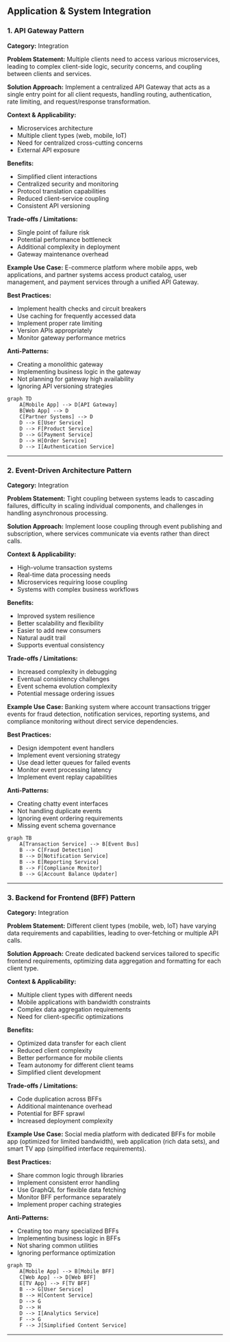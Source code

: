 ## Application & System Integration

### 1. API Gateway Pattern
**Category:** Integration

**Problem Statement:** Multiple clients need to access various microservices, leading to complex client-side logic, security concerns, and coupling between clients and services.

**Solution Approach:** Implement a centralized API Gateway that acts as a single entry point for all client requests, handling routing, authentication, rate limiting, and request/response transformation.

**Context & Applicability:**
- Microservices architecture
- Multiple client types (web, mobile, IoT)
- Need for centralized cross-cutting concerns
- External API exposure

**Benefits:**
- Simplified client interactions
- Centralized security and monitoring
- Protocol translation capabilities
- Reduced client-service coupling
- Consistent API versioning

**Trade-offs / Limitations:**
- Single point of failure risk
- Potential performance bottleneck
- Additional complexity in deployment
- Gateway maintenance overhead

**Example Use Case:** E-commerce platform where mobile apps, web applications, and partner systems access product catalog, user management, and payment services through a unified API Gateway.

**Best Practices:**
- Implement health checks and circuit breakers
- Use caching for frequently accessed data
- Implement proper rate limiting
- Version APIs appropriately
- Monitor gateway performance metrics

**Anti-Patterns:**
- Creating a monolithic gateway
- Implementing business logic in the gateway
- Not planning for gateway high availability
- Ignoring API versioning strategies

```mermaid
graph TD
    A[Mobile App] --> D[API Gateway]
    B[Web App] --> D
    C[Partner Systems] --> D
    D --> E[User Service]
    D --> F[Product Service]
    D --> G[Payment Service]
    D --> H[Order Service]
    D --> I[Authentication Service]
```

---

### 2. Event-Driven Architecture Pattern
**Category:** Integration

**Problem Statement:** Tight coupling between systems leads to cascading failures, difficulty in scaling individual components, and challenges in handling asynchronous processing.

**Solution Approach:** Implement loose coupling through event publishing and subscription, where services communicate via events rather than direct calls.

**Context & Applicability:**
- High-volume transaction systems
- Real-time data processing needs
- Microservices requiring loose coupling
- Systems with complex business workflows

**Benefits:**
- Improved system resilience
- Better scalability and flexibility
- Easier to add new consumers
- Natural audit trail
- Supports eventual consistency

**Trade-offs / Limitations:**
- Increased complexity in debugging
- Eventual consistency challenges
- Event schema evolution complexity
- Potential message ordering issues

**Example Use Case:** Banking system where account transactions trigger events for fraud detection, notification services, reporting systems, and compliance monitoring without direct service dependencies.

**Best Practices:**
- Design idempotent event handlers
- Implement event versioning strategy
- Use dead letter queues for failed events
- Monitor event processing latency
- Implement event replay capabilities

**Anti-Patterns:**
- Creating chatty event interfaces
- Not handling duplicate events
- Ignoring event ordering requirements
- Missing event schema governance

```mermaid
graph TB
    A[Transaction Service] --> B[Event Bus]
    B --> C[Fraud Detection]
    B --> D[Notification Service]
    B --> E[Reporting Service]
    B --> F[Compliance Monitor]
    B --> G[Account Balance Updater]
```

---

### 3. Backend for Frontend (BFF) Pattern
**Category:** Integration

**Problem Statement:** Different client types (mobile, web, IoT) have varying data requirements and capabilities, leading to over-fetching or multiple API calls.

**Solution Approach:** Create dedicated backend services tailored to specific frontend requirements, optimizing data aggregation and formatting for each client type.

**Context & Applicability:**
- Multiple client types with different needs
- Mobile applications with bandwidth constraints
- Complex data aggregation requirements
- Need for client-specific optimizations

**Benefits:**
- Optimized data transfer for each client
- Reduced client complexity
- Better performance for mobile clients
- Team autonomy for different client teams
- Simplified client development

**Trade-offs / Limitations:**
- Code duplication across BFFs
- Additional maintenance overhead
- Potential for BFF sprawl
- Increased deployment complexity

**Example Use Case:** Social media platform with dedicated BFFs for mobile app (optimized for limited bandwidth), web application (rich data sets), and smart TV app (simplified interface requirements).

**Best Practices:**
- Share common logic through libraries
- Implement consistent error handling
- Use GraphQL for flexible data fetching
- Monitor BFF performance separately
- Implement proper caching strategies

**Anti-Patterns:**
- Creating too many specialized BFFs
- Implementing business logic in BFFs
- Not sharing common utilities
- Ignoring performance optimization

```mermaid
graph TD
    A[Mobile App] --> B[Mobile BFF]
    C[Web App] --> D[Web BFF]
    E[TV App] --> F[TV BFF]
    B --> G[User Service]
    B --> H[Content Service]
    D --> G
    D --> H
    D --> I[Analytics Service]
    F --> G
    F --> J[Simplified Content Service]
```

---
